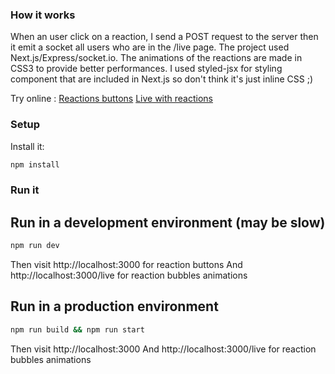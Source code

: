 ### How it works

When an user click on a reaction, I send a POST request to the server then it emit a socket all users who are in the /live page.
The project used Next.js/Express/socket.io.
The animations of the reactions are made in CSS3 to provide better performances.
I used styled-jsx for styling component that are included in Next.js so don't think it's just inline CSS ;)

Try online :
[Reactions buttons](https://proto-reactions.now.sh)
[Live with reactions](https://proto-reactions.now.sh/live)

### Setup

Install it:

```bash
npm install
```


### Run it

## Run in a development environment (may be slow)

```bash
npm run dev
```

Then visit http://localhost:3000 for reaction buttons
And http://localhost:3000/live for reaction bubbles animations

## Run in a production environment

```bash
npm run build && npm run start
```

Then visit http://localhost:3000
And http://localhost:3000/live for reaction bubbles animations